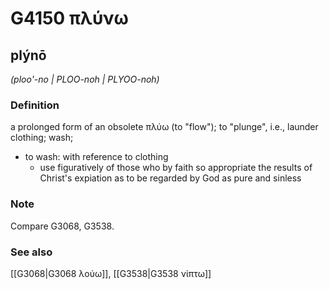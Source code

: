 # G4150 πλύνω

## plýnō

_(ploo'-no | PLOO-noh | PLYOO-noh)_

### Definition

a prolonged form of an obsolete πλύω (to "flow"); to "plunge", i.e., launder clothing; wash; 

- to wash: with reference to clothing
  - use figuratively of those who by faith so appropriate the results of Christ's expiation as to be regarded by God as pure and sinless

### Note

Compare G3068, G3538.

### See also

[[G3068|G3068 λούω]], [[G3538|G3538 νίπτω]]
